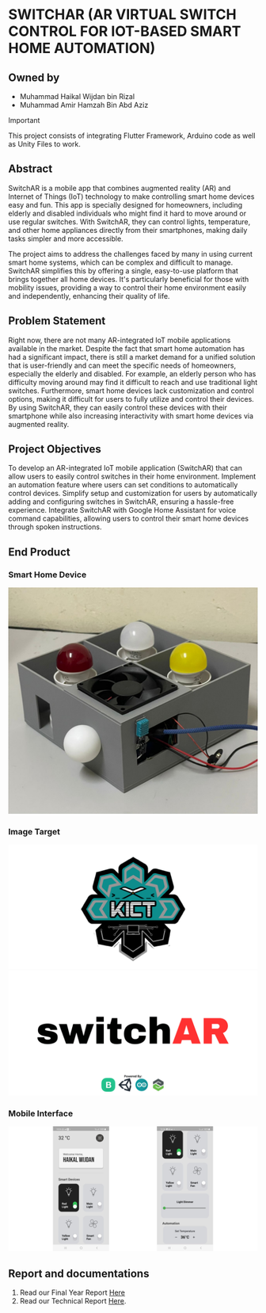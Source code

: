# SWITCHAR (AR VIRTUAL SWITCH CONTROL FOR IOT-BASED SMART HOME AUTOMATION)

## Owned by
- Muhammad Haikal Wijdan bin Rizal
- Muhammad Amir Hamzah Bin Abd Aziz

> [!IMPORTANT]  
> This project consists of integrating Flutter Framework, Arduino code as well as Unity Files to work.

## Abstract
SwitchAR is a mobile app that combines augmented reality (AR) and Internet of Things (IoT) technology to make controlling smart home devices easy and fun. This app is specially designed for homeowners, including elderly and disabled individuals who might find it hard to move around or use regular switches. With SwitchAR, they can control lights, temperature, and other home appliances directly from their smartphones, making daily tasks simpler and more accessible.

The project aims to address the challenges faced by many in using current smart home systems, which can be complex and difficult to manage. SwitchAR simplifies this by offering a single, easy-to-use platform that brings together all home devices. It's particularly beneficial for those with mobility issues, providing a way to control their home environment easily and independently, enhancing their quality of life.

## Problem Statement
Right now, there are not many AR-integrated IoT mobile applications available in the market. Despite the fact that smart home automation has had a significant impact, there is still a market demand for a unified solution that is user-friendly and can meet the specific needs of homeowners, especially the elderly and disabled. For example, an elderly person who has difficulty moving around may find it difficult to reach and use traditional light switches. Furthermore, smart home devices lack customization and control options, making it difficult for users to fully utilize and control their devices. By using SwitchAR, they can easily control these devices with their smartphone while also increasing interactivity with smart home devices via augmented reality.

## Project Objectives
To develop an AR-integrated IoT mobile application (SwitchAR) that can allow users to easily control switches in their home environment.
Implement an automation feature where users can set conditions to automatically control devices.
Simplify setup and customization for users by automatically adding and configuring switches in SwitchAR, ensuring a hassle-free experience.
Integrate SwitchAR with Google Home Assistant for voice command capabilities, allowing users to control their smart home devices through spoken instructions.

## End Product
### Smart Home Device
![home device](https://github.com/amoiiir/switchAR/blob/95c241d7927bee970cce0e10184d862e3fec6317/lib/icons/homeDevice.png)
### Image Target
![image target1](https://github.com/amoiiir/switchAR/blob/128cf4a105b10ffd93907dc426dd9484de1ea825/lib/icons/3.jpg)
![image target2](https://github.com/amoiiir/switchAR/blob/128cf4a105b10ffd93907dc426dd9484de1ea825/lib/icons/4.jpg)
### Mobile Interface
![Mobile Interface](https://github.com/amoiiir/switchAR/blob/82a1a04b74001d36fa36530e5ce99af5e83ed9ee/lib/icons/switchAR%20(1).png)

## Report and documentations
1. Read our Final Year Report [Here](https://github.com/amoiiir/switchAR/blob/b0cd389623492035f7d92e3b487bcd1826b20309/Documentation/switchAR%20FYP2%20Report.pdf)
2. Read our Technical Report [Here]().

